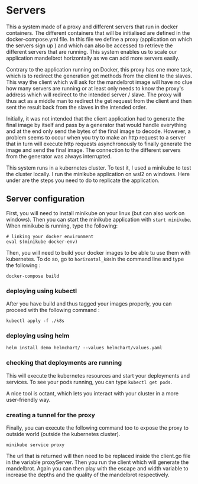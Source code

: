 # Servers

This a system made of a proxy and different servers that run in docker containers. The different containers that will be 
initialised are defined in the docker-compose.yml file. In this file we define a proxy (application on which the servers 
sign up ) and which can also be accessed to retrieve the different servers that are running. This system enables us to 
scale our application mandelbrot horizontally as we can add more servers easily. 

Contrary to the application running on Docker, this proxy has one more task, which is to redirect the generation get 
methods from the client to the slaves. This way the client which will ask for the mandelbrot image will have no clue how 
many servers are running or at least only needs to know the proxy's address which will redirect to the intended server / 
slave. The proxy will thus act as a middle man to redirect the get request from the client and then sent the result back
from the slaves in the intended order. 

Initially, it was not intended that the client application had to generate the final image by itself and pass by a 
generator that would handle everything and at the end only send the bytes of the final image to decode. However, a problem
seems to occur when you try to make an http request to a server that in turn will execute http requests asynchronously to
finally generate the image and send the final image. The connection to the different servers from the generator was always
interrupted. 

This system runs in a kubernetes cluster. To test it, I used a minikube to test the cluster locally. I run the minikube 
application on wsl2 on windows. Here under are the steps you need to do to replicate the application. 
## Server configuration
First, you will need to install minikube on your linux (but can also work on windows). Then you can start the minikube 
application with `start minikube`. When minikube is running, type the following:

```shell script
# linking your docker environment
eval $(minikube docker-env) 
```

Then, you will need to build your docker images to be able tu use them with kubernetes. To do so, go to `horizontal_k8s`in the command line and type the following : 

```shell script
docker-compose build
```

### deploying using kubectl
After you have build and thus tagged your images properly, you can proceed with the following command : 

```shell script
kubectl apply -f ./k8s
```

### deploying using helm
```shell script
helm install demo helmchart/ --values helmchart/values.yaml
```


### checking that deployments are running
This will execute the kubernetes resources and start your deployments and services. 
To see your pods running, you can type `kubectl get pods`.

A nice tool is octant, which lets you interact with your cluster in a more user-friendly way. 

### creating a tunnel for the proxy
Finally, you can execute the following command too to expose the proxy to outside world (outside the kubernetes cluster).

```shell script
minikube service proxy
```

The url that is returned will then need to be replaced inside the client.go file in the variable proxyServer. Then you 
run the client which will generate the mandelbrot. Again you can then play with the escape and width variable to increase
the depths and the quality of the mandelbrot respectively. 
